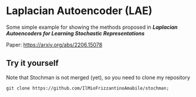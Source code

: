 # Laplacian Autoencoder (LAE)
Some simple example for showing the methods proposed in ***Laplacian Autoencoders for Learning Stochastic Representations***

Paper: https://arxiv.org/abs/2206.15078

## Try it yourself
Note that Stochman is not merged (yet), so you need to clone my repository

```
git clone https://github.com/IlMioFrizzantinoAmabile/stochman;
```
